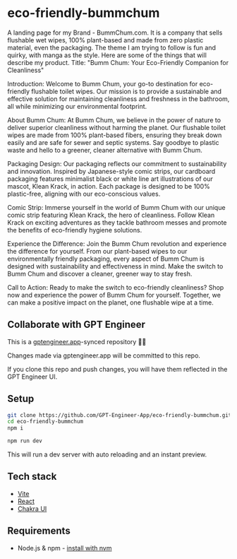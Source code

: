 # eco-friendly-bummchum

A landing page for my Brand - BummChum.com. It is a company that sells flushable wet wipes, 100% plant-based and made from zero plastic material, even the packaging. The theme I am trying to follow is fun and quirky, with manga as the style. Here are some of the things that will describe my product. Title: "Bumm Chum: Your Eco-Friendly Companion for Cleanliness"

Introduction:
Welcome to Bumm Chum, your go-to destination for eco-friendly flushable toilet wipes. Our mission is to provide a sustainable and effective solution for maintaining cleanliness and freshness in the bathroom, all while minimizing our environmental footprint.

About Bumm Chum:
At Bumm Chum, we believe in the power of nature to deliver superior cleanliness without harming the planet. Our flushable toilet wipes are made from 100% plant-based fibers, ensuring they break down easily and are safe for sewer and septic systems. Say goodbye to plastic waste and hello to a greener, cleaner alternative with Bumm Chum.

Packaging Design:
Our packaging reflects our commitment to sustainability and innovation. Inspired by Japanese-style comic strips, our cardboard packaging features minimalist black or white line art illustrations of our mascot, Klean Krack, in action. Each package is designed to be 100% plastic-free, aligning with our eco-conscious values.

Comic Strip:
Immerse yourself in the world of Bumm Chum with our unique comic strip featuring Klean Krack, the hero of cleanliness. Follow Klean Krack on exciting adventures as they tackle bathroom messes and promote the benefits of eco-friendly hygiene solutions.

Experience the Difference:
Join the Bumm Chum revolution and experience the difference for yourself. From our plant-based wipes to our environmentally friendly packaging, every aspect of Bumm Chum is designed with sustainability and effectiveness in mind. Make the switch to Bumm Chum and discover a cleaner, greener way to stay fresh.

Call to Action:
Ready to make the switch to eco-friendly cleanliness? Shop now and experience the power of Bumm Chum for yourself. Together, we can make a positive impact on the planet, one flushable wipe at a time.

## Collaborate with GPT Engineer

This is a [gptengineer.app](https://gptengineer.app)-synced repository 🌟🤖

Changes made via gptengineer.app will be committed to this repo.

If you clone this repo and push changes, you will have them reflected in the GPT Engineer UI.

## Setup

```sh
git clone https://github.com/GPT-Engineer-App/eco-friendly-bummchum.git
cd eco-friendly-bummchum
npm i
```

```sh
npm run dev
```

This will run a dev server with auto reloading and an instant preview.

## Tech stack

- [Vite](https://vitejs.dev/)
- [React](https://react.dev/)
- [Chakra UI](https://chakra-ui.com/)

## Requirements

- Node.js & npm - [install with nvm](https://github.com/nvm-sh/nvm#installing-and-updating)
